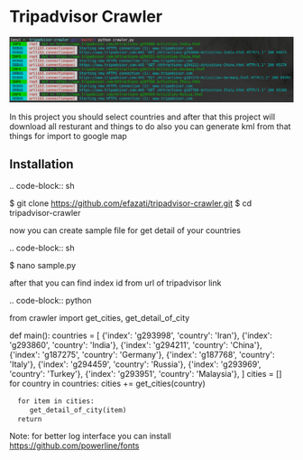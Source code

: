 # Tripadvisor Crawler

[![screenshot.png](https://raw.githubusercontent.com/efazati/tripadvisor-crawler/master/screenshot.png)](https://raw.githubusercontent.com/efazati/tripadvisor-crawler/master/screenshot.png)

In this project you should select countries and after that this project will download all resturant and things to do
also you can generate kml from that things for import to google map


## Installation


.. code-block:: sh

   $ git clone https://github.com/efazati/tripadvisor-crawler.git
   $ cd tripadvisor-crawler

now you can create sample file for get detail of your countries


.. code-block:: sh

   $ nano sample.py

after that you can find index id from url of tripadvisor link


.. code-block:: python

   from crawler import get_cities, get_detail_of_city

   def main():
      countries = [
         {'index': 'g293998', 'country': 'Iran'},
         {'index': 'g293860', 'country': 'India'},
         {'index': 'g294211', 'country': 'China'},
         {'index': 'g187275', 'country': 'Germany'},
         {'index': 'g187768', 'country': 'Italy'},
         {'index': 'g294459', 'country': 'Russia'},
         {'index': 'g293969', 'country': 'Turkey'},
         {'index': 'g293951', 'country': 'Malaysia'},
      ]
      cities = []
      for country in countries:
         cities += get_cities(country)

      for item in cities:
         get_detail_of_city(item)
      return

Note: for better log interface you can install
https://github.com/powerline/fonts
